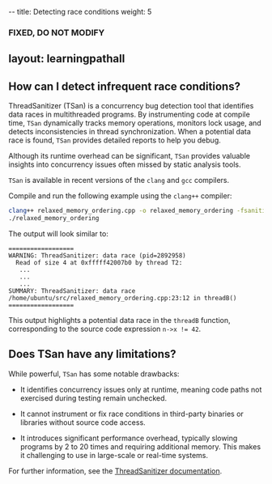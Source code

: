 --
title: Detecting race conditions 
weight: 5

### FIXED, DO NOT MODIFY
layout: learningpathall
---

## How can I detect infrequent race conditions?

ThreadSanitizer (TSan) is a concurrency bug detection tool that identifies data races in multithreaded programs. By instrumenting code at compile time, `TSan` dynamically tracks memory operations, monitors lock usage, and detects inconsistencies in thread synchronization. When a potential data race is found, `TSan` provides detailed reports to help you debug. 

Although its runtime overhead can be significant, `TSan` provides valuable insights into concurrency issues often missed by static analysis tools.

`TSan` is available in recent versions of the `clang` and `gcc` compilers. 

Compile and run the following example using the `clang++` compiler: 

```bash
clang++ relaxed_memory_ordering.cpp -o relaxed_memory_ordering -fsanitize=thread -fPIE -pie -g
./relaxed_memory_ordering
```

The output will look similar to:

```output
==================
WARNING: ThreadSanitizer: data race (pid=2892958)
  Read of size 4 at 0xfffff42007b0 by thread T2:
   ...
   ...
   ...
SUMMARY: ThreadSanitizer: data race /home/ubuntu/src/relaxed_memory_ordering.cpp:23:12 in threadB()
==================
```

This output highlights a potential data race in the `threadB` function, corresponding to the source code expression `n->x != 42`. 

## Does TSan have any limitations? 

While powerful, `TSan` has some notable drawbacks: 

* It identifies concurrency issues only at runtime, meaning code paths not exercised during testing remain unchecked. 

* It cannot instrument or fix race conditions in third-party binaries or libraries without source code access. 

* It introduces significant performance overhead, typically slowing programs by 2 to 20 times and requiring additional memory. This makes it challenging to use in large-scale or real-time systems. 

For further information, see the [ThreadSanitizer documentation](https://github.com/google/sanitizers/wiki/threadsanitizercppmanual).